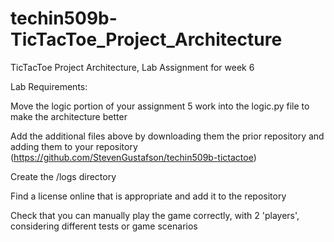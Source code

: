 # techin509b-TicTacToe_Project_Architecture
TicTacToe Project Architecture, Lab Assignment for week 6

Lab Requirements:

Move the logic portion of your assignment 5 work into the logic.py file to make the architecture better

Add the additional files above by downloading them the prior repository and adding them to your repository (https://github.com/StevenGustafson/techin509b-tictactoe)

Create the /logs directory

Find a license online that is appropriate and add it to the repository

Check that you can manually play the game correctly, with 2 'players', considering different tests or game scenarios 
